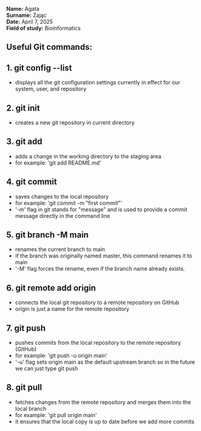 **Name:** Agata  
**Surname:** Zając   
**Date:** April 7, 2025  
**Field of study:** Bioinformatics


## **Useful Git commands:**


## **1. git config --list**
- displays all the git configuration settings currently in effect for our system, user, and repository


## **2. git init**
- creates a new git repository in current directory


## **3. git add**
- adds a change in the working directory to the staging area
- for example: 'git add README.md'


## **4. git commit**
- saves changes to the local repository
- for example: 'git commit -m "first commit"'
- '-m' flag in git stands for "message" and is used to provide a commit message directly in the command line


## **5. git branch -M main**
- renames the current branch to main
- if the branch was originally named master, this command renames it to main
- '-M' flag forces the rename, even if the branch name already exists.


## **6. git remote add origin <repository-url>**
- connects the local git repository to a remote repository on GitHub
- origin is just a name for the remote repository


## **7. git push**
- pushes commits from the local repository to the remote repository (GitHub)
- for example: 'git push -u origin main'
- '-u' flag sets origin main as the default upstream branch so in the future we can just type git push


## **8. git pull**
- fetches changes from the remote repository and merges them into the local branch
- for example: 'git pull origin main'
- it ensures that the local copy is up to date before we add more commits

